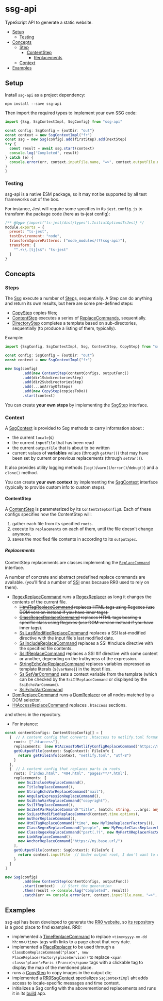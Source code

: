 # ssg-api

TypeScript API to generate a static website.

- [Setup](#Setup)
  - [Testing](#Testing)
- [Concepts](#Concepts)
  - [Step](#Step)
    - [ContentStep](#ContentStep)
      - [Replacements](#Replacements)
  - [Context](#Context)
- [Examples](#Examples)

## Setup

Install `ssg-api` as a project dependency:

```
npm install --save ssg-api
```

Then import the required types to implement your own SSG code:

```ts
import {Ssg, SsgContextImpl, SsgConfig} from "ssg-api"

const config: SsgConfig = {outDir: "out"}
const context = new SsgContextImpl("fr")
const ssg = new Ssg(config).add(firstStep).add(nextStep)
try {
  const result = await ssg.start(context)
  console.log("Completed", result)
} catch (e) {
  console.error(err, context.inputFile.name, "=>", context.outputFile.name)
)
}
```

### Testing

ssg-api is a native ESM package, so it may not be supported by all test frameworks out of the box.

For instance, Jest will require some specifics in its `jest.config.js` to transform the package code (here as ts-jest config):

```js
/** @type {import("ts-jest/dist/types").InitialOptionsTsJest} */
module.exports = {
  preset: "ts-jest",
  testEnvironment: "node",
  transformIgnorePatterns: ["node_modules/(?!ssg-api)"],
  transform: {
    "^.+\\.[tj]s$": "ts-jest"
  }
}
```

## Concepts

### Steps

The [Ssg](https://github.com/Javarome/ssg-api/blob/main/src/Ssg.ts) execute a number of [Step](https://github.com/Javarome/ssg-api/blob/main/src/step/SsgStep.ts)s, sequentially.
A Step can do anything and return its own results, but here are some pre-defined steps:

- [CopyStep](https://github.com/Javarome/ssg-api/blob/main/src/step/CopyStep.ts) copies files;
- [ContentStep](#Contentstep) executes a series of [ReplaceCommands](https://github.com/Javarome/ssg-api/blob/main/src/step/content/replace/ReplaceCommand.ts), sequentially.
- [DirectoryStep](https://github.com/Javarome/ssg-api/blob/main/src/step/DirectoryStep.ts) completes a template based on sub-directories, sequentially (to produce a listing of them, typically).

Example:

```ts 
import {SsgConfig, SsgContextImpl, Ssg, ContentStep, CopyStep} from "ssg-api"

const config: SsgConfig = {outDir: "out"}
const context = new SsgContextImpl("fr")

new Ssg(config)
        .add(new ContentStep(contentConfigs, outputFunc))
        .add(dir1SubdirectoriesStep)
        .add(dir2SubdirectoriesStep)
        .add(...anArrayOfSteps)
        .add(new CopyStep(copiesToDo))
        .start(context)
```

You can create **your own steps** by implementing the [SsgStep](https://github.com/Javarome/ssg-api/blob/main/src/step/SsgStep.ts) interface.

### Context

A [SsgContext](https://github.com/Javarome/ssg-api/blob/main/src/SsgContext.ts) is provided to Ssg methods to carry information about :

- the current `locale`(s)
- the current `inputFile` that has been read
- the current `outputFile` that is about to be written
- current values of **variables** values (through `getVar()`) that may have been set by current or previous replacements (through `setVar()`).

It also provides utility logging methods (`log()`/`warn()`/`error()`/`debug()`) and a `clone()` method.

You can create **your own context** by implementing the [SsgContext](https://github.com/Javarome/ssg-api/blob/main/src/SsgContext.ts) interface
(typically to provide custom info to custom steps).

#### ContentStep

A [ContentStep](https://github.com/Javarome/ssg-api/blob/main/src/step/content/ContentStep.ts) is parameterized by its `ContentStepConfig`s.
Each of these configs specifies how the ContentStep will:

1. gather each file from its specified `roots`.
2. execute its `replacements` on each of them, until the file doesn't change anymore.
3. saves the modified file contents in according to its `outputSpec`.

##### Replacements

ContentStep replacements are classes implementing the [`ReplaceCommand`](https://github.com/Javarome/ssg-api/blob/main/src/step/content/replace/ReplaceCommand.ts) interface.

A number of concrete and abstract predefined replace commands are available.
(you'll find a number of [SSI](https://fr.wikipedia.org/wiki/Server_Side_Includes) ones because RR0 used to rely on them).

- [RegexReplaceCommand](https://github.com/Javarome/ssg-api/blob/main/src/step/content/replace/RegexReplaceCommand.ts) runs a [RegexReplacer](https://github.com/Javarome/ssg-api/blob/main/src/step/content/replace/RegexReplacer.ts) as long it changes the contents of the current file.
  - ~~[HtmlTagReplaceCommand](https://github.com/Javarome/ssg-api/blob/main/src/step/content/replace/html/tag/HtmlTagReplaceCommand.ts) replaces HTML tags using Regexes (use DOM version instead if you have inner tags).~~
  - ~~[ClassRegexReplaceCommand](https://github.com/Javarome/ssg-api/blob/main/src/step/content/replace/html/class/ClassRegexReplaceCommand.ts) replaces HTML tags bearing a specific class using Regexes (use DOM version instead if you have inner tags).~~
  - [SsiLastModifiedReplaceCommand](https://github.com/Javarome/ssg-api/blob/main/src/step/content/replace/html/ssi/SsiLastModifiedReplaceCommand.ts) replaces a SSI last-modified directive with the input file's last modified date.
  - [SsiIncludeReplaceCommand](https://github.com/Javarome/ssg-api/blob/main/src/step/content/replace/html/ssi/SsiIncludeReplaceCommand.ts) replaces a SSI #include directive with the specified file contents.
  - [SsiIfReplaceCommand](https://github.com/Javarome/ssg-api/blob/main/src/step/content/replace/html/ssi/SsiIfReplaceCommand.ts) replaces a SSI #if directive with some content or another, depending on the truthyness of the expression.
  - [StringEchoVarReplaceCommand](https://github.com/Javarome/ssg-api/blob/main/src/step/content/replace/html/StringEchoVarReplaceCommand.ts) replaces variables expressed as template literals (`${varName}`) in the input files.
  - [SsiSetVarCommand](https://github.com/Javarome/ssg-api/blob/main/src/step/content/replace/html/ssi/SsiSetVarCommand.ts) sets a context variable from the template (which can be checked by the `SsiIfReplaceCommand` or displayed by the `SsiEchoVarCommand`).
  - [SsiEchoVarCommand](https://github.com/Javarome/ssg-api/blob/main/src/step/content/replace/html/ssi/SsiEchoVarCommand.ts)
- [DomReplaceCommand](https://github.com/Javarome/ssg-api/blob/main/src/step/content/replace/DomReplaceCommand.ts) runs a [DomReplacer](https://github.com/Javarome/ssg-api/blob/main/src/step/content/replace/DomReplacer.ts) on all nodes matched by a DOM selector.
- [HtAccessReplaceCommand](https://github.com/Javarome/ssg-api/blob/main/src/step/content/replace/htaccess/HtAccessReplaceCommand.ts) replaces `.htaccess` sections.

and others in the repository.

- For instance:

```ts 
const contentConfigs: ContentStepConfig[] = [
  {  // A content config that converts .htaccess to netlify.toml format
    roots: [".htaccess"],
    replacements: [new HtAccessToNetlifyConfigReplaceCommand("https://rr0.org/")],
    getOutputFile(context: SsgContext): FileInfo {
      return getFileInfo(context, "netlify.toml", "utf-8")
    }
  },
  {  // A content config that replaces parts in roots
    roots: ["index.html", "404.html", "pages/**/*.html"],
    replacements: [
      new SsiIncludeReplaceCommand(),
      new TitleReplaceCommand(),
      new StringEchoVarReplaceCommand("mail"),
      new AngularExpressionReplaceCommand(),
      new SsiEchoVarReplaceCommand("copyright"),
      new SsiIfReplaceCommand(),
      new SsiSetVarReplaceCommand("title", (match: string, ...args: any[]) => `<title>${args[0]}</title>`),
      new SsiLastModifiedReplaceCommand(context.time.options),
      new AuthorReplaceCommand(),
      new HtmlTagReplaceCommand("time", new MyTimeReplacerFactory()),
      new ClassRegexReplaceCommand("people", new MyPeopleClassReplacerFactory()),
      new ClassRegexReplaceCommand("part(.?)", new MyPartXReplacerFactory()),
      new LinkReplaceCommand(),
      new AnchorReplaceCommand("https://my.base.url/")
    ],
    getOutputFile(context: SsgContext): FileInfo {
      return context.inputFile  // Under output root, I don't want to change the file path.
    }
  }
]

new Ssg(config)
        .add(new ContentStep(contentConfigs, outputFunc))
        .start(context)   // Start the generation
        .then(result => console.log("Completed", result))
        .catch(err => console.error(err, context.inputFile.name, "=>", context.outputFile.name))
```

## Examples

ssg-api has been developed to generate the [RR0 website](https://rr0.org),
so [its repository](https://github.com/RR0/rr0.org) is a good place to find examples. RR0:

- implemented a [TimeReplaceCommand](https://github.com/RR0/rr0.org/blob/master/time/TitleReplaceCommand.ts) to replace `<time>yyyy-mm-dd hh:mm</time>` tags with links to a page about that very date.
- implemented a [PlaceReplacer](https://github.com/RR0/rr0.org/blob/master/place/PlaceReplacer.ts) to be used through a `ClassDomReplaceCommand("place", new PlaceReplacerFactory(placeService))` to replace `<span class="place">Paris (France)</span>` tags with a clickable tag to display the map of the mentioned place.
- runs a [CopyStep]() to copy images in the output dir;
- implemented a [RR0SsgContext](https://github.com/RR0/rr0.org/blob/master/RR0SsgContext.ts) specializes `SsgContextImpl` aht adds access to locale-specific messages and time context.
- initializes a Ssg config with the abovementioned replacements and runs it in its [build](https://github.com/RR0/rr0.org/blob/master/build.ts) app.
